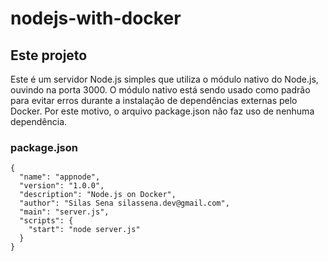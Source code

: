 # nodejs-with-docker
## Este projeto

Este é um servidor Node.js simples que utiliza o módulo nativo do Node.js, ouvindo na porta 3000. O módulo nativo está sendo usado como padrão para evitar erros durante a instalação de dependências externas pelo Docker. Por este motivo, o arquivo package.json não faz uso de nenhuma dependência.

### package.json

```
{
  "name": "appnode",
  "version": "1.0.0",
  "description": "Node.js on Docker",
  "author": "Silas Sena silassena.dev@gmail.com",
  "main": "server.js",
  "scripts": {
    "start": "node server.js"
  }
}